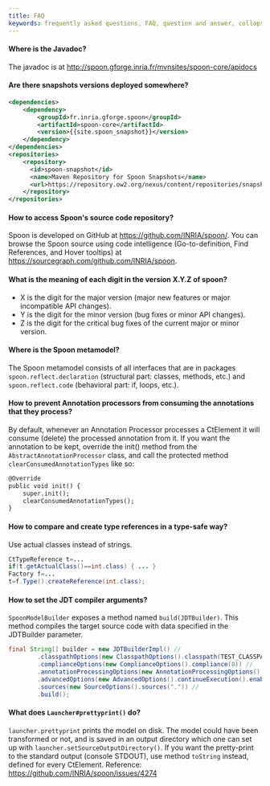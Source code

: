 ```yaml
---
title: FAQ
keywords: frequently asked questions, FAQ, question and answer, collapsible sections, expand, collapse
---
```


#### Where is the Javadoc?

The javadoc is at <http://spoon.gforge.inria.fr/mvnsites/spoon-core/apidocs>

#### Are there snapshots versions deployed somewhere?

```xml
<dependencies>
	<dependency>
		<groupId>fr.inria.gforge.spoon</groupId>
		<artifactId>spoon-core</artifactId>
		<version>{{site.spoon_snapshot}}</version>
	</dependency>
</dependencies>
<repositories>
	<repository>
      <id>spoon-snapshot</id>
      <name>Maven Repository for Spoon Snapshots</name>
      <url>https://repository.ow2.org/nexus/content/repositories/snapshots/</url>
    </repository>
</repositories>
```


#### How to access Spoon's source code repository?

Spoon is developed on GitHub at <https://github.com/INRIA/spoon/>. You can browse the Spoon source using code intelligence (Go-to-definition, Find References, and Hover tooltips) at <https://sourcegraph.com/github.com/INRIA/spoon>.

#### What is the meaning of each digit in the version X.Y.Z of spoon?

- X is the digit for the major version (major new features or major incompatible API changes).
- Y is the digit for the minor version (bug fixes or minor API changes).
- Z is the digit for the critical bug fixes of the current major or minor version.


#### Where is the Spoon metamodel?

The Spoon metamodel consists of all interfaces that are in packages `spoon.reflect.declaration` (structural part: classes, methods, etc.) and `spoon.reflect.code` (behavioral part: if, loops, etc.).

#### How to prevent Annotation processors from consuming the annotations that they process?

By default, whenever an Annotation Processor processes a CtElement it will consume (delete) the processed annotation from it. If you want the annotation to be kept, override the init() method from the `AbstractAnnotationProcessor` class, and call the protected method `clearConsumedAnnotationTypes` like so:

```xml
@Override
public void init() {
	super.init();
	clearConsumedAnnotationTypes();
}
```

#### How to compare and create type references in a type-safe way?

Use actual classes instead of strings.

```java
CtTypeReference t=...
if(t.getActualClass()==int.class) { ... }
Factory f=...
t=f.Type().createReference(int.class);
```

#### How to set the JDT compiler arguments?

`SpoonModelBuilder` exposes a method named `build(JDTBuilder)`. This method compiles the target source code with data specified in the JDTBuilder parameter.

```java
final String[] builder = new JDTBuilderImpl() //
		.classpathOptions(new ClasspathOptions().classpath(TEST_CLASSPATH).bootclasspath(TEST_CLASSPATH).binaries(".").encoding("UTF-8")) //
		.complianceOptions(new ComplianceOptions().compliance(8)) //
		.annotationProcessingOptions(new AnnotationProcessingOptions().compileProcessors()) //
		.advancedOptions(new AdvancedOptions().continueExecution().enableJavadoc().preserveUnusedVars()) //
		.sources(new SourceOptions().sources(".")) //
		.build();
```

#### What does `Launcher#prettyprint()` do?
```launcher.prettyprint``` prints the model on disk. The model could have been transformed or not, and is saved in an output directory which one can set up with ```launcher.setSourceOutputDirectory()```. If you want the pretty-print to the standard output (console STDOUT), use method `toString` instead, defined for every CtElement. Reference: https://github.com/INRIA/spoon/issues/4274
